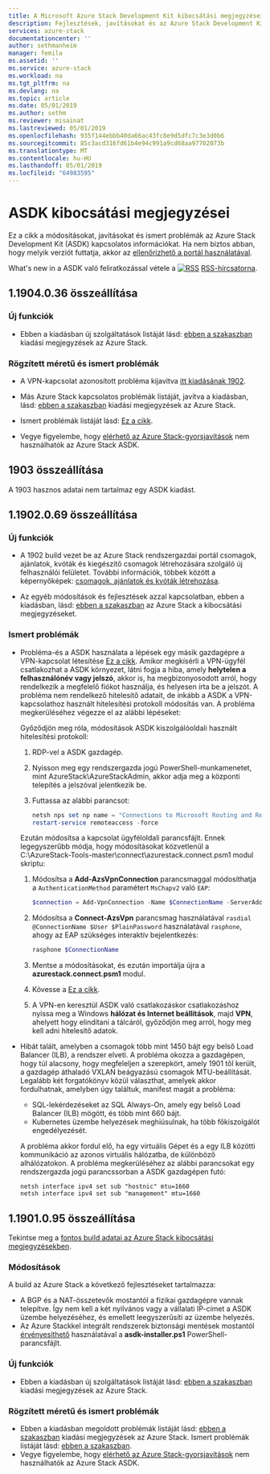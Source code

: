 ```yaml
---
title: A Microsoft Azure Stack Development Kit kibocsátási megjegyzései |} A Microsoft Docs
description: Fejlesztések, javításokat és az Azure Stack Development Kit kapcsolatos ismert problémák.
services: azure-stack
documentationcenter: ''
author: sethmanheim
manager: femila
ms.assetid: ''
ms.service: azure-stack
ms.workload: na
ms.tgt_pltfrm: na
ms.devlang: na
ms.topic: article
ms.date: 05/01/2019
ms.author: sethm
ms.reviewer: misainat
ms.lastreviewed: 05/01/2019
ms.openlocfilehash: 935f144ebbb40da66ac43fc8e9d5dfc7c3e3d0b6
ms.sourcegitcommit: 85c3acd316fd61b4e94c991a9cd68aa97702073b
ms.translationtype: MT
ms.contentlocale: hu-HU
ms.lasthandoff: 05/01/2019
ms.locfileid: "64983595"
---
```

# <a name="asdk-release-notes"></a>ASDK kibocsátási megjegyzései

Ez a cikk a módosításokat, javításokat és ismert problémák az Azure Stack Development Kit (ASDK) kapcsolatos információkat. Ha nem biztos abban, hogy melyik verziót futtatja, akkor az [ellenőrizhető a portál használatával](../operator/azure-stack-updates.md#determine-the-current-version).

What's new in a ASDK való feliratkozással vétele a [ ![RSS](./media/asdk-release-notes/feed-icon-14x14.png)](https://docs.microsoft.com/api/search/rss?search=Azure+Stack+Development+Kit+release+notes&locale=en-us#) [RSS-hírcsatorna](https://docs.microsoft.com/api/search/rss?search=Azure+Stack+Development+Kit+release+notes&locale=en-us#).

## <a name="build-11904036"></a>1.1904.0.36 összeállítása

<!-- ### Changes -->

### <a name="new-features"></a>Új funkciók

- Ebben a kiadásban új szolgáltatások listáját lásd: [ebben a szakaszban](../operator/azure-stack-release-notes-1904.md#whats-in-this-update) kiadási megjegyzések az Azure Stack.

### <a name="fixed-and-known-issues"></a>Rögzített méretű és ismert problémák

- A VPN-kapcsolat azonosított probléma kijavítva [itt kiadásának 1902](#known-issues).

- Más Azure Stack kapcsolatos problémák listáját, javítva a kiadásban, lásd: [ebben a szakaszban](../operator/azure-stack-release-notes-1904.md#fixes) kiadási megjegyzések az Azure Stack.
- Ismert problémák listáját lásd: [Ez a cikk](../operator/azure-stack-release-notes-known-issues-1904.md).
- Vegye figyelembe, hogy [elérhető az Azure Stack-gyorsjavítások](../operator/azure-stack-release-notes-1904.md#hotfixes) nem használhatók az Azure Stack ASDK.

## <a name="build-1903"></a>1903 összeállítása

A 1903 hasznos adatai nem tartalmaz egy ASDK kiadást.

## <a name="build-11902069"></a>1.1902.0.69 összeállítása

### <a name="new-features"></a>Új funkciók

- A 1902 build vezet be az Azure Stack rendszergazdai portál csomagok, ajánlatok, kvóták és kiegészítő csomagok létrehozására szolgáló új felhasználói felületet. További információk, többek között a képernyőképek: [csomagok, ajánlatok és kvóták létrehozása](../operator/azure-stack-create-plan.md).

- Az egyéb módosítások és fejlesztések azzal kapcsolatban, ebben a kiadásban, lásd: [ebben a szakaszban](../operator/azure-stack-update-1902.md#improvements) az Azure Stack a kibocsátási megjegyzéseket.

<!-- ### New features

- For a list of new features in this release, see [this section](../operator/azure-stack-update-1902.md#new-features) of the Azure Stack release notes.

### Fixed and known issues

- For a list of issues fixed in this release, see [this section](../operator/azure-stack-update-1902.md#fixed-issues) of the Azure Stack release notes. For a list of known issues, see [this section](../operator/azure-stack-update-1902.md#known-issues-post-installation).
- Note that [available Azure Stack hotfixes](../operator/azure-stack-update-1902.md#azure-stack-hotfixes) are not applicable to the Azure Stack ASDK. -->

### <a name="known-issues"></a>Ismert problémák

- Probléma-és a ASDK használata a lépések egy másik gazdagépre a VPN-kapcsolat létesítése [Ez a cikk](asdk-connect.md). Amikor megkísérli a VPN-ügyfél csatlakozhat a ASDK környezet, látni fogja a hiba, amely **helytelen a felhasználónév vagy jelszó**, akkor is, ha megbizonyosodott arról, hogy rendelkezik a megfelelő fiókot használja, és helyesen írta be a jelszót. A probléma nem rendelkező hitelesítő adatait, de inkább a ASDK a VPN-kapcsolathoz használt hitelesítési protokoll módosítás van. A probléma megkerüléséhez végezze el az alábbi lépéseket:

   Győződjön meg róla, módosítások ASDK kiszolgálóoldali használt hitelesítési protokoll:

   1. RDP-vel a ASDK gazdagép.
   2. Nyisson meg egy rendszergazda jogú PowerShell-munkamenetet, mint AzureStack\AzureStackAdmin, akkor adja meg a központi telepítés a jelszóval jelentkezik be.
   3. Futtassa az alábbi parancsot:

      ```powershell
      netsh nps set np name = "Connections to Microsoft Routing and Remote Access server" profileid = "0x100a" profiledata = "1A000000000000000000000000000000" profileid = "0x1009" profiledata = "0x5"
      restart-service remoteaccess -force
      ```

   Ezután módosítsa a kapcsolat ügyféloldali parancsfájlt. Ennek legegyszerűbb módja, hogy módosításokat közvetlenül a C:\AzureStack-Tools-master\connect\azurestack.connect.psm1 modul skriptu:

   1. Módosítsa a **Add-AzsVpnConnection** parancsmaggal módosíthatja a `AuthenticationMethod` paramétert `MsChapv2` való `EAP`:

      ```powershell
      $connection = Add-VpnConnection -Name $ConnectionName -ServerAddress $ServerAddress -TunnelType L2tp -EncryptionLevel Required -AuthenticationMethod Eap -L2tpPsk $PlainPassword -Force -RememberCredential -PassThru -SplitTunneling
      ```

   2. Módosítsa a **Connect-AzsVpn** parancsmag használatával `rasdial @ConnectionName $User $PlainPassword` használatával `rasphone`, ahogy az EAP szükséges interaktív bejelentkezés:

      ```powershell
      rasphone $ConnectionName
      ```

   3. Mentse a módosításokat, és ezután importálja újra a **azurestack.connect.psm1** modul.
   4. Kövesse a [Ez a cikk](asdk-connect.md#set-up-vpn-connectivity).
   5. A VPN-en keresztül ASDK való csatlakozáskor csatlakozáshoz nyissa meg a Windows **hálózat és Internet beállítások**, majd **VPN**, ahelyett hogy elindítani a tálcáról, győződjön meg arról, hogy meg kell adni hitelesítő adatok.

- Hibát talált, amelyben a csomagok több mint 1450 bájt egy belső Load Balancer (ILB), a rendszer elveti. A probléma okozza a gazdagépen, hogy túl alacsony, hogy megfeleljen a szerepkört, amely 1901 től került, a gazdagép áthaladó VXLAN beágyazású csomagok MTU-beállítását. Legalább két forgatókönyv közül választhat, amelyek akkor fordulhatnak, amelyben úgy találtuk, manifest magát a probléma:

  - SQL-lekérdezéseket az SQL Always-On, amely egy belső Load Balancer (ILB) mögött, és több mint 660 bájt.
  - Kubernetes üzembe helyezések meghiúsulnak, ha több főkiszolgálót engedélyezését.  

  A probléma akkor fordul elő, ha egy virtuális Gépet és a egy ILB közötti kommunikáció az azonos virtuális hálózatba, de különböző alhálózatokon. A probléma megkerüléséhez az alábbi parancsokat egy rendszergazda jogú parancssorban a ASDK gazdagépen futó:

  ```shell
  netsh interface ipv4 set sub "hostnic" mtu=1660
  netsh interface ipv4 set sub "management" mtu=1660
  ```

## <a name="build-11901095"></a>1.1901.0.95 összeállítása

Tekintse meg a [fontos build adatai az Azure Stack kibocsátási megjegyzésekben](../operator/azure-stack-update-1901.md#build-reference).

### <a name="changes"></a>Módosítások

A build az Azure Stack a következő fejlesztéseket tartalmazza:

- A BGP és a NAT-összetevők mostantól a fizikai gazdagépre vannak telepítve. Így nem kell a két nyilvános vagy a vállalati IP-címet a ASDK üzembe helyezéséhez, és emellett leegyszerűsíti az üzembe helyezés.
- Az Azure Stackkel integrált rendszerek biztonsági mentések mostantól [érvényesíthető](asdk-validate-backup.md) használatával a **asdk-installer.ps1** PowerShell-parancsfájlt.

### <a name="new-features"></a>Új funkciók

- Ebben a kiadásban új szolgáltatások listáját lásd: [ebben a szakaszban](../operator/azure-stack-update-1901.md#new-features) kiadási megjegyzések az Azure Stack.

### <a name="fixed-and-known-issues"></a>Rögzített méretű és ismert problémák

- Ebben a kiadásban megoldott problémák listáját lásd: [ebben a szakaszban](../operator/azure-stack-update-1901.md#fixed-issues) kiadási megjegyzések az Azure Stack. Ismert problémák listáját lásd: [ebben a szakaszban](../operator/azure-stack-update-1901.md#known-issues-post-installation).
- Vegye figyelembe, hogy [elérhető az Azure Stack-gyorsjavítások](../operator/azure-stack-update-1901.md#azure-stack-hotfixes) nem használhatók az Azure Stack ASDK.
